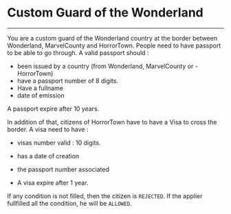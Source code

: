 # Custom Guard of the Wonderland
---------------------------------
You are a custom guard of the Wonderland country at the border between Wonderland, MarvelCounty and HorrorTown.
People need to have passport to be able to go through.
A valid passport should :

- been issued by a country (from Wonderland, MarvelCounty or - HorrorTown)
- have a passport number of 8 digits.
- Have a fullname
- date of emission

A passport expire after 10 years.

In addition of that, citizens of HorrorTown have to have a Visa to cross the border. A visa need to have :

- visas number valid : 10 digits.
- has a date of creation
- the passport number associated

- A visa expire after 1 year.

If any condition is not filled, then the citizen is `REJECTED`.
If the applier fullfilled all the condition, he will be `ALLOWED`.